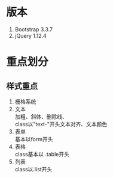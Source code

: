 # 版本
1. Bootstrap 3.3.7
2. jQuery 1.12.4
# 重点划分
## 样式重点
1. 栅格系统
2. 文本  
    加粗、斜体、删除线、  
    class以"text-"开头文本对齐、文本颜色
2. 表单  
    基本以form开头
3. 表格  
    class基本以 .table开头
4. 列表  
    class以.list开头  
  
